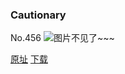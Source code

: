 ### Cautionary
No.456
![图片不见了~~~](https://imgs.xkcd.com/comics/cautionary.png)

[原址](https://xkcd.com//456) [下载](https://imgs.xkcd.com/comics/cautionary.png)

